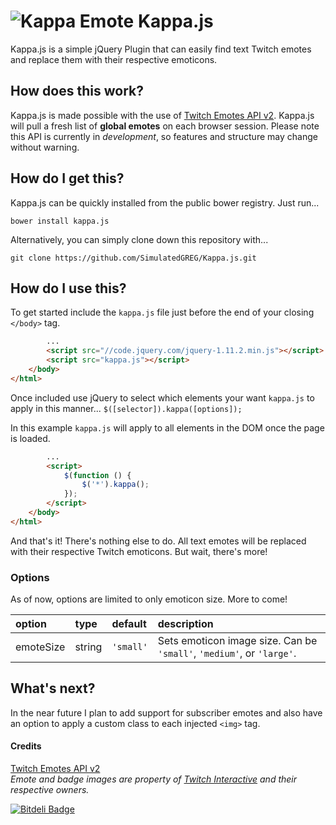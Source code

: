 [Kappa]: http://static-cdn.jtvnw.net/emoticons/v1/25/1.0

# ![Kappa Emote][Kappa] Kappa.js
Kappa.js is a simple jQuery Plugin that can easily find text Twitch emotes and replace them with their respective emoticons.  

## How does this work?
Kappa.js is made possible with the use of [Twitch Emotes API v2](http://twitchemotes.com/apidocs). Kappa.js will pull a fresh list of **global emotes** on each browser session. Please note this API is currently in *development*, so features and structure may change without warning.

## How do I get this?
Kappa.js can be quickly installed from the public bower registry. Just run... 
```
bower install kappa.js
```
Alternatively, you can simply clone down this repository with...
```
git clone https://github.com/SimulatedGREG/Kappa.js.git
```

## How do I use this?
To get started include the `kappa.js` file just before the end of your closing `</body>` tag.

```html
        ...
        <script src="//code.jquery.com/jquery-1.11.2.min.js"></script>
        <script src="kappa.js"></script>
    </body>
</html>
```
Once included use jQuery to select which elements your want `kappa.js` to apply in this manner... `$([selector]).kappa([options]);`

In this example `kappa.js` will apply to all elements in the DOM once the page is loaded. 
```html
        ...
        <script>
            $(function () {
                $('*').kappa();
            });
        </script>
    </body>
</html>
```
And that's it! There's nothing else to do. All text emotes will be replaced with their respective Twitch emoticons. But wait, there's more!

### Options
As of now, options are limited to only emoticon size. More to come!

| option    | type   | default | description                                                                  |
|:-----------|:--------|:-------|:------------------------------------------------------------------------------|
| emoteSize | string | `'small'` | Sets emoticon image size. Can be `'small'`, `'medium'`, or `'large'`. |

## What's next?
In the near future I plan to add support for subscriber emotes and also have an option to apply a custom class to each injected `<img>` tag.

#### Credits
[Twitch Emotes API v2](http://twitchemotes.com/apidocs)  
*Emote and badge images are property of [Twitch Interactive](http://www.twitch.tv/) and their respective owners.*

[![Bitdeli Badge](https://d2weczhvl823v0.cloudfront.net/SimulatedGREG/kappa.js/trend.png)](https://bitdeli.com/free "Bitdeli Badge")

